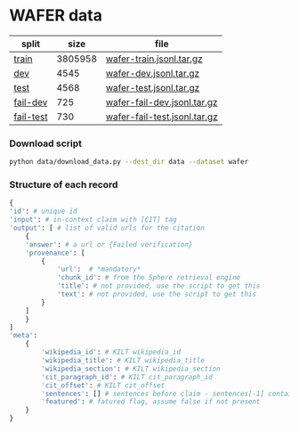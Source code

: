 # WAFER data

| split | size | file |
| ------------- | ------------- | ------------- |
| [train](http://dl.fbaipublicfiles.com/side/wafer-train.jsonl.tar.gz) | 3805958 | [wafer-train.jsonl.tar.gz](http://dl.fbaipublicfiles.com/side/wafer-train.jsonl.tar.gz) |
| [dev](http://dl.fbaipublicfiles.com/side/wafer-dev.jsonl.tar.gz) | 4545 | [wafer-dev.jsonl.tar.gz](http://dl.fbaipublicfiles.com/side/wafer-dev.jsonl.tar.gz) |
| [test](http://dl.fbaipublicfiles.com/side/wafer-test.jsonl.tar.gz) | 4568 | [wafer-test.jsonl.tar.gz](http://dl.fbaipublicfiles.com/side/wafer-test.jsonl.tar.gz) |
| [fail-dev](http://dl.fbaipublicfiles.com/side/wafer-fail-dev.jsonl.tar.gz) | 725 | [wafer-fail-dev.jsonl.tar.gz](http://dl.fbaipublicfiles.com/side/wafer-fail-dev.jsonl.tar.gz) |
| [fail-test](http://dl.fbaipublicfiles.com/side/wafer-fail-test.jsonl.tar.gz) | 730 | [wafer-fail-test.jsonl.tar.gz](http://dl.fbaipublicfiles.com/side/wafer-fail-test.jsonl.tar.gz) |


### Download script

```bash
python data/download_data.py --dest_dir data --dataset wafer
```

### Structure of each record

```python
{
'id': # unique id
'input': # in-context claim with [CIT] tag
'output': [ # list of valid urls for the citation
    {
    'answer': # a url or {Failed verification}
    'provenance': [
        {
            'url':  # *mandatory* 
            'chunk_id': # from the Sphere retrieval engine
            'title': # not provided, use the script to get this
            'text': # not provided, use the script to get this
        }
    ] 
    }
]
'meta': 
    {
        'wikipedia_id': # KILT wikipedia_id
        'wikipedia_title': # KILT wikipedia_title
        'wikipedia_section': # KILT wikipedia_section
        'cit_paragraph_id': # KILT cit_paragraph_id
        'cit_offset': # KILT cit_offset
        'sentences': [] # sentences before claim - sentences[-1] contains [CIT]
        'featured': # fatured flag, assume false if not present
    }
}
```